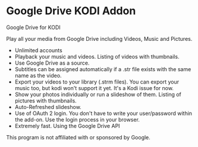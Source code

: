 # Google Drive KODI Addon
Google Drive for KODI

Play all your media from Google Drive including Videos, Music and Pictures. 
* Unlimited accounts
* Playback your music and videos. Listing of videos with thumbnails.
* Use Google Drive as a source.
* Subtitles can be assigned automatically if a .str file exists with the same name as the video. 
* Export your videos to your library (.strm files). You can export your music too, but kodi won't support it yet. It's a Kodi issue for now.
* Show your photos individually or run a slideshow of them. Listing of pictures with thumbnails.
* Auto-Refreshed slideshow.
* Use of OAuth 2 login. You don't have to write your user/password within the add-on. Use the login process in your browser.
* Extremely fast. Using the Google Drive API

This program is not affiliated with or sponsored by Google.
